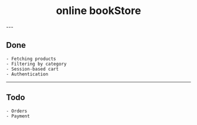 <h1 align="center">online bookStore </h1>
---

## Done
    - Fetching products
    - Filtering by category 
    - Session-based cart
    - Authentication
---
## Todo
    - Orders
    - Payment